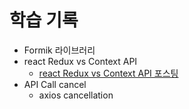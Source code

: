 # 학습 기록
- Formik 라이브러리
- react Redux vs Context API
  - [react Redux vs Context API 포스팅](https://puddle-shovel-866.notion.site/React-Context-7fb36c26d3644a49b5b393701815df6b)
- API Call cancel
  -  axios cancellation